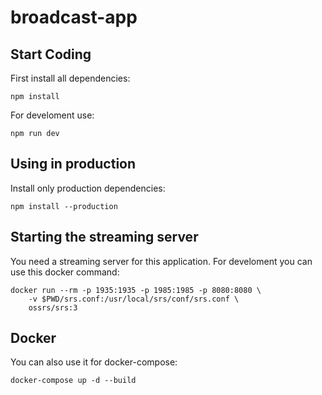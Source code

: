 # broadcast-app

## Start Coding
First install all dependencies:
```
npm install
```

For develoment use:
```
npm run dev
```

## Using in production
Install only production dependencies:
```
npm install --production
```

## Starting the streaming server
You need a streaming server for this application. For develoment you can use this docker command:
```
docker run --rm -p 1935:1935 -p 1985:1985 -p 8080:8080 \
    -v $PWD/srs.conf:/usr/local/srs/conf/srs.conf \
    ossrs/srs:3
```

## Docker
You can also use it for docker-compose:
```
docker-compose up -d --build
```